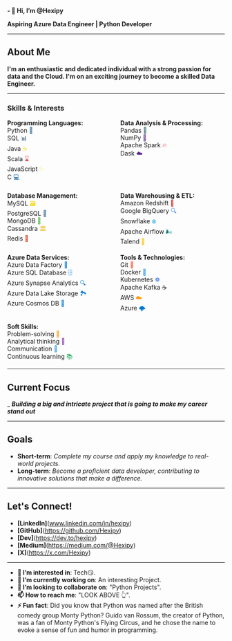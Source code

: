 **- 👋 Hi, I’m @Hexipy**

**Aspiring Azure Data Engineer | Python Developer**

---

## About Me

**I'm an enthusiastic and dedicated individual with a strong passion for data and the Cloud. I'm on an exciting journey to become a skilled Data Engineer.**

---

<h3>Skills & Interests</h3>

<div style="display: flex; flex-wrap: wrap; gap: 20px;">

  <div style="flex: 1; min-width: 200px;">
    <strong>Programming Languages:</strong><br>
    Python <span style="color: #306998;">🐍</span><br>
    SQL <span style="color: #003B57;">📊</span><br>
    Java <span style="color: #F7DF1E;">☕</span><br>
    Scala <span style="color: #DC322F;">⌛</span><br>
    JavaScript <span style="color: #F7DF1E;">✨</span><br>
    C <span style="color: #00599C;">💻</span>
  </div>

  <div style="flex: 1; min-width: 200px;">
    <strong>Data Analysis & Processing:</strong><br>
    Pandas <span style="color: #3C6E71;">🐼</span><br>
    NumPy <span style="color: #5C2D91;">🔢</span><br>
    Apache Spark <span style="color: #E35F6F;">🔥</span><br>
    Dask <span style="color: #5C2D91;">☁️</span>
  </div>

  <div style="flex: 1; min-width: 200px;">
    <strong>Database Management:</strong><br>
    MySQL <span style="color: #F5DD29;">🗃️</span><br>
    PostgreSQL <span style="color: #336791;">🐘</span><br>
    MongoDB <span style="color: #4DB33D;">🍃</span><br>
    Cassandra <span style="color: #F4C542;">🏛️</span><br>
    Redis <span style="color: #D82C0D;">🔄</span>
  </div>

  <div style="flex: 1; min-width: 200px;">
    <strong>Data Warehousing & ETL:</strong><br>
    Amazon Redshift <span style="color: #C62828;">🔴</span><br>
    Google BigQuery <span style="color: #4285F4;">🔍</span><br>
    Snowflake <span style="color: #00A3E0;">❄️</span><br>
    Apache Airflow <span style="color: #017C74;">🌬️</span><br>
    Talend <span style="color: #F8C300;">🔧</span>
  </div>

  <div style="flex: 1; min-width: 200px;">
    <strong>Azure Data Services:</strong><br>
    Azure Data Factory <span style="color: #0078D4;">🔄</span><br>
    Azure SQL Database <span style="color: #0078D4;">🗄️</span><br>
    Azure Synapse Analytics <span style="color: #0078D4;">🔍</span><br>
    Azure Data Lake Storage <span style="color: #0078D4;">🏞️</span><br>
    Azure Cosmos DB <span style="color: #0078D4;">🌌</span>
  </div>

  <div style="flex: 1; min-width: 200px;">
    <strong>Tools & Technologies:</strong><br>
    Git <span style="color: #F05032;">🦊</span><br>
    Docker <span style="color: #2496ED;">🐋</span><br>
    Kubernetes <span style="color: #326CE5;">☸️</span><br>
    Apache Kafka <span style="color: #231F20;">☕️</span><br>
    AWS <span style="color: #FF9900;">☁️</span><br>
    Azure <span style="color: #0078D4;">🌩️</span>
  </div>

  <div style="flex: 1; min-width: 200px;">
    <strong>Soft Skills:</strong><br>
    Problem-solving <span style="color: #F39C12;">🧩</span><br>
    Analytical thinking <span style="color: #8E44AD;">🧠</span><br>
    Communication <span style="color: #3498DB;">💬</span><br>
    Continuous learning <span style="color: #27AE60;">📚</span>
  </div>

</div>


---

## Current Focus

_ **_Building a big and intricate project that is going to make my career stand out_**

---

## Goals

- **Short-term**: _Complete my course and apply my knowledge to real-world projects._
- **Long-term**: _Become a proficient data developer, contributing to innovative solutions that make a difference._

---

## Let's Connect!

- **[LinkedIn]**(www.linkedin.com/in/hexipy)
- **[GitHub]**(https://github.com/Hexipy)
- **[Dev]**(https://dev.to/hexipy)
- **[Medium]**(https://medium.com/@Hexipy)
- **[X]**(https://x.com/Hexipy)
---

- **👀 I’m interested in**: Tech😏.
- **🌱 I’m currently working on**: An interesting Project.
- **💞️ I’m looking to collaborate on**: "Python Projects".
- **📫 How to reach me**: "LOOK ABOVE 👆".
- **⚡ Fun fact**: Did you know that Python was named after the British comedy group Monty Python? Guido van Rossum, the creator of Python, was a fan of Monty Python's Flying Circus, and he chose the name to evoke a sense of fun and humor in programming.


